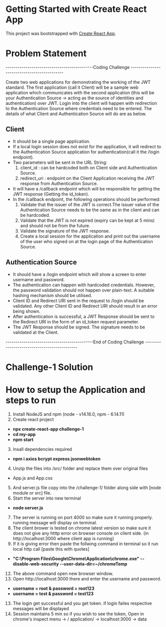# Getting Started with Create React App

This project was bootstrapped with [Create React App](https://github.com/facebook/create-react-app).

# Problem Statement 

--------------------------------------------Coding  Challenge --------------------------------------------
 
Create two web applications for demonstrating the working of the JWT standard. The first application (call it Client) will be a sample web application which communicates with the second application (this will be your Authentication Source -> acting as the source of identities and authentication) over JWT. Login into the client will happen with redirection to the Authentication Source where credentials need to be entered. The details of what Client and Authentication Source will do are as below.

## Client
- It should be a single page application.
- If a local login session does not exist for the application, it will redirect to the Authentication Source application for authentication(call it the /login endpoint).
- Two parameters will be sent in the URL String: 
  1) client_id : can be hardcoded both on Client side and Authentication Source.
  2) redirect_uri : endpoint on the Client Application receiving the JWT response from Authentication Source.
- It will have a /callback endpoint which will be responsible for getting the JWT response (Getting the id_token).
- In the /callback endpoint, the following operations should be performed:
  1) Validate that the issuer of the JWT is correct.The issuer value of the Authentication Source needs to be the same as in the client and can be hardcoded.
  2) Validate that the JWT is not expired (expiry can be kept at 5 mins) and should not be from the future.
  3) Validate the signature of the JWT response.
  4) Create a local session for the application and print out the username of the user who signed on at the login page of the Authentication Source.

## Authentication Source
- It should have a /login endpoint which will show a screen to enter username and password.
-  The authentication can happen with hardcoded credentials. However, the password validation should not happen over plain-text. A suitable hashing mechanism should be utilised.
-  Client ID and Redirect URI sent in the request to /login should be validated. Any other Client ID and Redirect URI should result in an error being shown.
-  After authentication is successful, a JWT Response should be sent to the Redirect URI in the form of an id_token request parameter.
-  The JWT Response should be signed. The signature needs to be validated at the Client.

--------------------------------------------End of Coding  Challenge --------------------------------------------


# Challenge-1 Solution

# How to setup the Application and steps to run

1. Install NodeJS and npm (node - v14.16.0, npm - 6.14.11)
2. Create react project 
 - **npx create-react-app challenge-1**
 - **cd my-app**
 - **npm start**
3. Insall dependencies required
 - **npm i axios bcrypt express jsonwebtoken**
4. Unzip the files into /src/ folder and replace them over original files 
 - App.js and App.css 
5. And server.js file copy into the /challenge-1/ folder along side with [node module or src] file.
6. Start the server into new terminal 
 - **node server.js**
7. The server is running on port 4000 so make sure it running properly. running message will display on terminal.
8. The client brower is tested on chrome latest version so make sure it does not give any htttp error on browser console on client side.
(in http://localhost:3000 where client app is running)
10. If it is giving error then paste the follwing command in terminal so it run local http call [paste this with quotes]
 - **"C:\Program Files\Google\Chrome\Application\chrome.exe" --disable-web-security --user-data-dir=~/chromeTemp**
12. The above command open new browser window.
12. Open http://localhost:3000 there and enter the username and password.
 - **username = root & password = root123**
 - **username = test & password = test123**
13. The login get successful and you get token. if login failes respective messages will be displayed
14. Session maintains 5 min so if you wish to see the token, Open in chrome's inspect menu -> / application/ -> localhost:3000 -> data